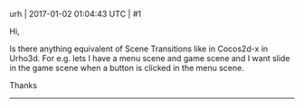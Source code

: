 urh | 2017-01-02 01:04:43 UTC | #1

Hi,

Is there anything equivalent of Scene Transitions like in Cocos2d-x in Urho3d. For e.g. lets I have a menu scene and game scene and I want slide in the game scene when a button is clicked in the menu scene.

Thanks

-------------------------


